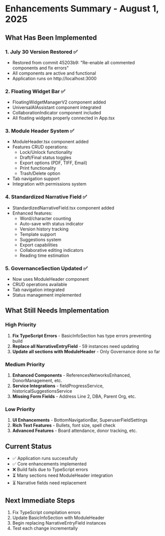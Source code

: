 # Enhancements Summary - August 1, 2025

## What Has Been Implemented

### 1. July 30 Version Restored ✅
- Restored from commit 45203b9: "Re-enable all commented components and fix errors"
- All components are active and functional
- Application runs on http://localhost:3000

### 2. Floating Widget Bar ✅
- FloatingWidgetManagerV2 component added
- UniversalAIAssistant component integrated
- CollaborationIndicator component included
- All floating widgets properly connected in App.tsx

### 3. Module Header System ✅
- ModuleHeader.tsx component added
- Features CRUD operations:
  - Lock/Unlock functionality
  - Draft/Final status toggles
  - Export options (PDF, TIFF, Email)
  - Print functionality
  - Trash/Delete option
- Tab navigation support
- Integration with permissions system

### 4. Standardized Narrative Field ✅
- StandardizedNarrativeField.tsx component added
- Enhanced features:
  - Word/character counting
  - Auto-save with status indicator
  - Version history tracking
  - Template support
  - Suggestions system
  - Export capabilities
  - Collaborative editing indicators
  - Reading time estimation

### 5. GovernanceSection Updated ✅
- Now uses ModuleHeader component
- CRUD operations available
- Tab navigation integrated
- Status management implemented

## What Still Needs Implementation

### High Priority
1. **Fix TypeScript Errors** - BasicInfoSection has type errors preventing build
2. **Replace all NarrativeEntryField** - 59 instances need updating
3. **Update all sections with ModuleHeader** - Only Governance done so far

### Medium Priority
1. **Enhanced Components** - ReferencesNetworksEnhanced, DonorManagement, etc.
2. **Service Integrations** - fieldProgressService, historicalSuggestionsService
3. **Missing Form Fields** - Address Line 2, DBA, Parent Org, etc.

### Low Priority
1. **UI Enhancements** - BottomNavigationBar, SuperuserFieldSettings
2. **Rich Text Features** - Bullets, font size, spell check
3. **Advanced Features** - Board attendance, donor tracking, etc.

## Current Status
- ✅ Application runs successfully
- ✅ Core enhancements implemented
- ❌ Build fails due to TypeScript errors
- ⏳ Many sections need ModuleHeader integration
- ⏳ Narrative fields need replacement

## Next Immediate Steps
1. Fix TypeScript compilation errors
2. Update BasicInfoSection with ModuleHeader
3. Begin replacing NarrativeEntryField instances
4. Test each change incrementally